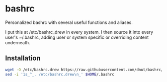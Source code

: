 # bashrc
Personalized bashrc with several useful functions and aliases.

I put this at /etc/bashrc_drew in every system. I then source it into every user's ~/.bashrc, adding user or system specific or overriding content underneath.

## Installation
```bash
wget -O /etc/bashrc.drew https://raw.githubusercontent.com/dnut/bashrc/master/bashrc
sed -i '1s_^_. /etc/bashrc.drew\n_' $HOME/.bashrc
```

